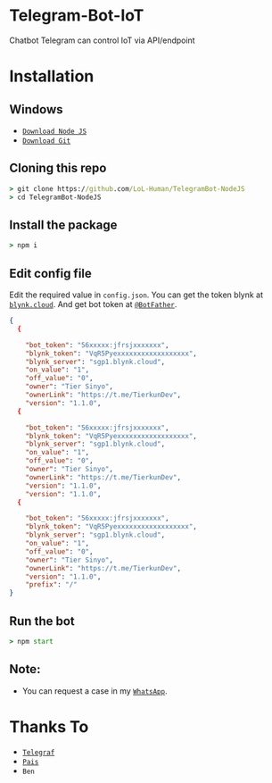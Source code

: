 # Telegram-Bot-IoT
Chatbot Telegram can control IoT via API/endpoint

# Installation

## Windows
* [`Download Node JS`](https://nodejs.org/en/download/)
* [`Download Git`](https://git-scm.com/download/win)


## Cloning this repo
```cmd
> git clone https://github.com/LoL-Human/TelegramBot-NodeJS
> cd TelegramBot-NodeJS
```

## Install the package
```cmd
> npm i
```

## Edit config file
Edit the required value in `config.json`. You can get the token blynk at [`blynk.cloud`](https://blynk.cloud/). And get bot token at [`@BotFather`](http://t.me/BotFather).
```json
{
  {

    "bot_token": "56xxxxx:jfrsjxxxxxxx", 
    "blynk_token": "VqR5Pyexxxxxxxxxxxxxxxxxx", 
    "blynk_server": "sgp1.blynk.cloud",
    "on_value": "1",
    "off_value": "0",
    "owner": "Tier Sinyo",
    "ownerLink": "https://t.me/TierkunDev",
    "version": "1.1.0",
  {

    "bot_token": "56xxxxx:jfrsjxxxxxxx", 
    "blynk_token": "VqR5Pyexxxxxxxxxxxxxxxxxx", 
    "blynk_server": "sgp1.blynk.cloud",
    "on_value": "1",
    "off_value": "0",
    "owner": "Tier Sinyo",
    "ownerLink": "https://t.me/TierkunDev",
    "version": "1.1.0",
    "version": "1.1.0",
  {

    "bot_token": "56xxxxx:jfrsjxxxxxxx", 
    "blynk_token": "VqR5Pyexxxxxxxxxxxxxxxxxx", 
    "blynk_server": "sgp1.blynk.cloud",
    "on_value": "1",
    "off_value": "0",
    "owner": "Tier Sinyo",
    "ownerLink": "https://t.me/TierkunDev",
    "version": "1.1.0",
    "prefix": "/"
}
```

## Run the bot
```cmd
> npm start
```

## Note:
* You can request a case in my [`WhatsApp`](http://wa.me/62895418200111).

# Thanks To
* [`Telegraf`](https://github.com/telegraf/telegraf)
* [`Pais`](https://github.com/Paiiss)
* `Ben`
